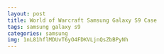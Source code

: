 ```yaml
---
layout: post
title: World of Warcraft Samsung Galaxy S9 Case
tags: samsung galaxy s9
categories: samsung
img: 1nL81hflMDUvT6yO4FDKVLjnQsZbBPyNh
---
```

